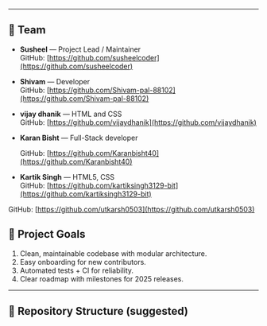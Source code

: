 
---
## 👥 Team
- **Susheel** — Project Lead / Maintainer  
  GitHub: [https://github.com/susheelcoder](https://github.com/susheelcoder)

- **Shivam** — Developer  
  GitHub: [https://github.com/Shivam-pal-88102](https://github.com/Shivam-pal-88102)

- **vijay dhanik** — HTML and CSS  
  GitHub: [https://github.com/vijaydhanik](https://github.com/vijaydhanik)

- **Karan Bisht** — Full-Stack developer

    GitHub:
[https://github.com/Karanbisht40](https://github.com/Karanbisht40)
  
- **Kartik Singh** — HTML5, CSS  
 GitHub: [https://github.com/kartiksingh3129-bit](https://github.com/kartiksingh3129-bit)

 GitHub: [https://github.com/utkarsh0503](https://github.com/utkarsh0503)

## 🧭 Project Goals
1. Clean, maintainable codebase with modular architecture.  
2. Easy onboarding for new contributors.  
3. Automated tests + CI for reliability.  
4. Clear roadmap with milestones for 2025 releases.

---
## 📁 Repository Structure (suggested)

